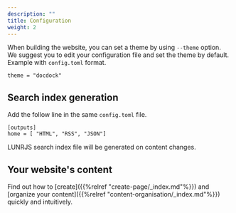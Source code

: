 ```yaml
---
description: ""
title: Configuration
weight: 2
---
```


When building the website, you can set a theme by using `--theme` option. We suggest you to edit your configuration file and set the theme by default. Example with `config.toml` format.
<!--more-->
```
theme = "docdock"
```

## Search index generation

Add the follow line in the same `config.toml` file.

```
[outputs]
home = [ "HTML", "RSS", "JSON"]
```

LUNRJS search index file will be generated on content changes.

## Your website's content

Find out how to [create]({{%relref "create-page/_index.md"%}}) and [organize your content]({{%relref "content-organisation/_index.md"%}}) quickly and intuitively.